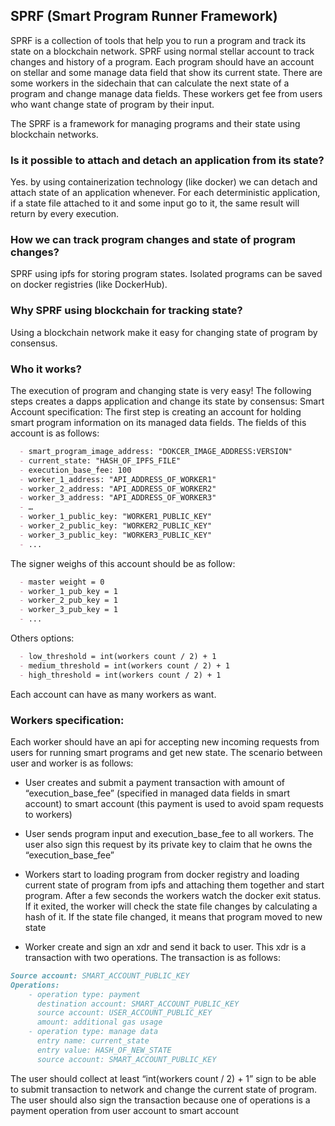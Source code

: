 ## SPRF (Smart Program Runner Framework)

SPRF is a collection of tools that help you to run a program and track its state on a blockchain network. SPRF using normal stellar account to track changes and history of a program. Each program should have an account on stellar and some manage data field that show its current state.
There are some workers in the sidechain that can calculate the next state of a program and change manage data fields. These workers get fee from users who want change state of program by their input.

The SPRF is a framework for managing programs and their state using blockchain networks. 

### Is it possible to attach and detach an application from its state?
Yes. by using containerization technology (like docker) we can detach and attach state of an application whenever. For each deterministic application, if a state file attached to it and some input go to it, the same result will return by every execution.

### How we can track program changes and state of program changes?
SPRF using ipfs for storing program states. Isolated programs can be saved on docker registries (like DockerHub).

### Why SPRF using blockchain for tracking state?
Using a blockchain network make it easy for changing state of program by consensus. 

### Who it works?
The execution of program and changing state is very easy! The following steps creates a dapps application and change its state by consensus:
Smart Account specification:
The first step is creating an account for holding smart program information on its managed data fields. 
The fields of this account is as follows:

```markdown
  - smart_program_image_address: "DOKCER_IMAGE_ADDRESS:VERSION"
  - current_state: "HASH_OF_IPFS_FILE"
  - execution_base_fee: 100
  - worker_1_address: "API_ADDRESS_OF_WORKER1"
  - worker_2_address: "API_ADDRESS_OF_WORKER2"
  - worker_3_address: "API_ADDRESS_OF_WORKER3"
  - …
  - worker_1_public_key: "WORKER1_PUBLIC_KEY"
  - worker_2_public_key: "WORKER2_PUBLIC_KEY"
  - worker_3_public_key: "WORKER3_PUBLIC_KEY"
  - ... 
```
The signer weighs of this account should be as follow:
```markdown
  - master weight = 0
  - worker_1_pub_key = 1
  - worker_2_pub_key = 1
  - worker_3_pub_key = 1
  - ...
```
Others options:
```markdown
  - low_threshold = int(workers count / 2) + 1
  - medium_threshold = int(workers count / 2) + 1
  - high_threshold = int(workers count / 2) + 1
```
Each account can have as many workers as want. 

### Workers specification:
Each worker should have an api for accepting new incoming requests from users for running smart programs and get new state. The scenario between user and worker is as follows:

- User creates and submit a payment transaction with amount of “execution_base_fee” (specified in managed data fields in smart account) to smart account (this payment is used to avoid spam requests to workers)

- User sends program input and execution_base_fee to all workers. The user also sign this request by its private key to claim that he owns the “execution_base_fee”

- Workers start to loading program from docker registry and loading current state of program from ipfs and attaching them together and start program. After a few seconds the workers watch the docker exit status. If it exited, the worker will check the state file changes by calculating a hash of it. If the state file changed, it means that program moved to new state

- Worker create and sign an xdr and send it back to user. This xdr is a transaction with two operations. The transaction is as follows:

```markdown
Source account: SMART_ACCOUNT_PUBLIC_KEY
Operations:
    - operation type: payment
      destination account: SMART_ACCOUNT_PUBLIC_KEY
      source account: USER_ACCOUNT_PUBLIC_KEY
      amount: additional gas usage 
    - operation type: manage data
      entry name: current_state
      entry value: HASH_OF_NEW_STATE
      source account: SMART_ACCOUNT_PUBLIC_KEY
```

 The user should collect at least “int(workers count / 2) + 1” sign to be able to submit transaction to network and change the current state of program. The user should also sign the transaction because one of operations is a payment operation from user account to smart account
